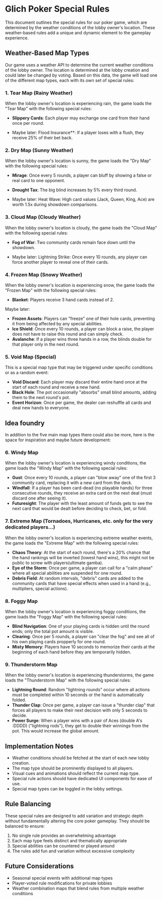 # Glich Poker Special Rules

This document outlines the special rules for our poker game, which are determined by the weather conditions of the lobby owner's location. These weather-based rules add a unique and dynamic element to the gameplay experience.

## Weather-Based Map Types

Our game uses a weather API to determine the current weather conditions of the lobby owner. The location is determined at the lobby creation and could later be changed by voting. Based on this data, the game will load one of the different map types, each with its own set of special rules:

### 1. Tear Map (Rainy Weather)
When the lobby owner's location is experiencing rain, the game loads the "Tear Map" with the following special rules:
- **Slippery Cards**: Each player may exchange one card from their hand once per round.

- Maybe later: Flood Insurance**: If a player loses with a flush, they receive 25% of their bet back.


### 2. Dry Map (Sunny Weather)
When the lobby owner's location is sunny, the game loads the "Dry Map" with the following special rules:
- **Mirage**: Once every 5 rounds, a player can bluff by showing a false or real card to one opponent.
- **Drought Tax**: The big blind increases by 5% every third round.

- Maybe later: Heat Wave: High card values (Jack, Queen, King, Ace) are worth 1.5x during showdown comparisons.


### 3. Cloud Map (Cloudy Weather)
When the lobby owner's location is cloudy, the game loads the "Cloud Map" with the following special rules:
- **Fog of War**: Two community cards remain face down until the showdown.

- Maybe later: Lightning Strike: Once every 10 rounds, any player can force another player to reveal one of their cards.

### 4. Frozen Map (Snowy Weather)
When the lobby owner's location is experiencing snow, the game loads the "Frozen Map" with the following special rules:
- **Blanket**: Players receive 3 hand cards instead of 2. 

Maybe later: 
- **Frozen Assets**: Players can "freeze" one of their hole cards, preventing it from being affected by any special abilities.
- **Ice Shield**: Once every 10 rounds, a player can block a raise, the player does not have to raise this round and can simply check. 
- **Avalanche**: If a player wins three hands in a row, the blinds double for that player only in the next round.

### 5. Void Map (Special)
This is a special map type that may be triggered under specific conditions or as a random event:
- **Void Discard**: Each player may discard their entire hand once at the start of each round and receive a new hand.
- **Black Hole**: The pot occasionally "absorbs" small blind amounts, adding them to the next round's pot.
- **Event Horizon**: Once per game, the dealer can reshuffle all cards and deal new hands to everyone.

## Idea foundry

In addition to the five main map types there could also be more, here is the space for inspiration and maybe future development:

### 6. Windy Map
When the lobby owner's location is experiencing windy conditions, the game loads the "Windy Map" with the following special rules:
- **Gust**: Once every 10 rounds, a player can "blow away" one of the first 3 community card, replacing it with a new card from the deck.
- **Windfall**: If a player has been card-dead (no playable hands) for three consecutive rounds, they receive an extra card on the next deal (must discard one after seeing it).
- **Futuresight**: The player with the least amount of funds gets to see the next card that would be dealt before deciding to check, bet, or fold.

### 7. Extreme Map (Tornadoes, Hurricanes, etc. only for the very dedicated players...)
When the lobby owner's location is experiencing extreme weather events, the game loads the "Extreme Map" with the following special rules:
- **Chaos Theory**: At the start of each round, there's a 20% chance that the hand rankings will be inverted (lowest hand wins), this might not be public to screw with players(ultimate gamba).
- **Eye of the Storm**: Once per game, a player can call for a "calm phase" where all special abilities are suspended for one round.
- **Debris Field**: At random intervals, "debris" cards are added to the community cards that have special effects when used in a hand (e.g., multipliers, special actions).

### 8. Foggy Map
When the lobby owner's location is experiencing foggy conditions, the game loads the "Foggy Map" with the following special rules:
- **Blind Navigation**: One of your playing cards is hidden until the round ends; only the total pot amount is visible.
- **Clearing**: Once per 5 rounds, a player can "clear the fog" and see all of his own playing cards propperly for one round.
- **Misty Memory**: Players have 10 seconds to memorize their cards at the beginning of each hand before they are temporarily hidden.

### 9. Thunderstorm Map
When the lobby owner's location is experiencing thunderstorms, the game loads the "Thunderstorm Map" with the following special rules:
- **Lightning Round**: Random "lightning rounds" occur where all actions must be completed within 10 seconds or the hand is automatically folded.
- **Thunder Clap**: Once per game, a player can issue a "thunder clap" that forces all players to make their next decision with only 5 seconds to decide.
- **Power Surge**: When a player wins with a pair of Aces (double A's :DDDD) ("lightning rods"), they get to double their winnings from the pot. This would increase the global amount. 

## Implementation Notes

- Weather conditions should be fetched at the start of each new lobby creation.
- The map type should be prominently displayed to all players.
- Visual cues and animations should reflect the current map type.
- Special rule actions should have dedicated UI components for ease of use.
- Special map types can be toggled in the lobby settings.

## Rule Balancing

These special rules are designed to add variation and strategic depth without fundamentally altering the core poker gameplay. They should be balanced to ensure:

1. No single rule provides an overwhelming advantage
2. Each map type feels distinct and thematically appropriate
3. Special abilities can be countered or played around
4. The rules add fun and variation without excessive complexity

## Future Considerations

- Seasonal special events with additional map types
- Player-voted rule modifications for private lobbies
- Weather combination maps that blend rules from multiple weather conditions
